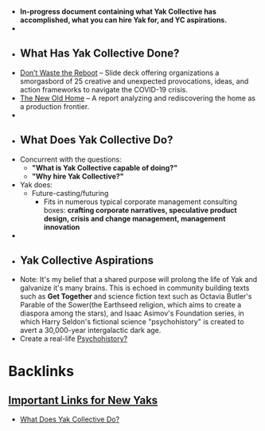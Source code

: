- __In-progress document containing what Yak Collective has accomplished, what you can hire Yak for, and YC aspirations.__
- 
- ## What Has Yak Collective Done?
- [Don’t Waste the Reboot](<Don’t Waste the Reboot.md>) – Slide deck offering organizations a smorgasbord of 25 creative and unexpected provocations, ideas, and action frameworks to navigate the COVID-19 crisis.
- [The New Old Home](https://www.yakcollective.org/projects/the-new-old-home) – A report analyzing and rediscovering the home as a production frontier.
- 
- ## What Does Yak Collective Do?
- Concurrent with the questions: 
    - __"What is Yak Collective capable of doing?"__
    - __"Why hire Yak Collective?"__
- Yak does:
    - Future-casting/futuring
        - Fits in numerous typical corporate management consulting boxes: __crafting corporate narratives, speculative product design, crisis and change management, management innovation__
- 
- ## Yak Collective Aspirations
- Note: It's my belief that a shared purpose will prolong the life of Yak and galvanize it's many brains. This is echoed in community building texts such as __Get Together__ and science fiction text such as Octavia Butler's Parable of the Sower(the Earthseed religion, which aims to create a diaspora among the stars), and Isaac Asimov's Foundation series, in which Harry Seldon's fictional science "psychohistory" is created to avert a 30,000-year intergalactic dark age.
- Create a real-life [Psychohistory?](https://en.wikipedia.org/wiki/Psychohistory_%28fictional%29)

# Backlinks
## [Important Links for New Yaks](<Important Links for New Yaks.md>)
- [What Does Yak Collective Do?](<What Does Yak Collective Do?.md>)

